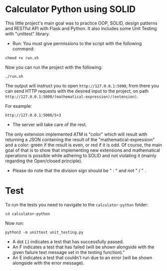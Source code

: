 # Calculator Python using SOLID

This little project's main goal was to practice OOP, SOLID, design patterns and RESTful API with Flask and Python. It also includes some Unit Testing with "unittest" library.

- Run:
  You must give permissions to the script with the following command:

```
chmod +x run.sh
```

Now you can run the project with the following:

```
./run.sh
```

The output will instruct you to open `http://127.0.0.1:5000`, from there you can send HTTP requests with the desired input to the project, on path `http://127.0.0.1:5000/(mathematical-expression)/(extension)`.

For example:

```
http://127.0.0.1:5000/5+3
```

- The server will take care of the rest.

The only extension implemented ATM is "color" which will result with returning a JSON containing the result of the "mathematical-expression" and a color: green if the result is even, or red if it is odd. Of course, the main goal of that is to show that implementing new extensions and mathematical operations is possible while adhering to SOLID and not violating it (mainly regarding the Open/closed principle).

- Please do note that the division sign should be " : " and not " / " .

# Test

To run the tests you need to navigate to the `calculator-python` folder:

```
cd calculator-python
```

Now run:

```
python3 -m unittest unit_testing.py
```

- A dot (.) indicates a test that has successfully passed.
- An F indicates a test that has failed (will be shown alongside with the given failure text message set in the testing function)."
- An E indicates a test that couldn't run due to an error (will be shown alongside with the error message).
